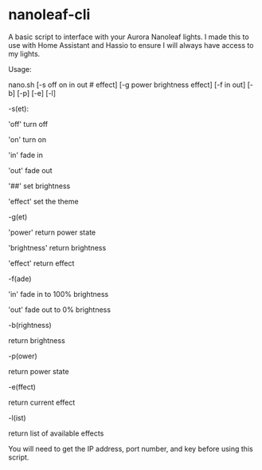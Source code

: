 # nanoleaf-cli

A basic script to interface with your Aurora Nanoleaf lights. I made this to use with Home Assistant and Hassio to ensure I will always have access to my lights.

Usage:

nano.sh [-s off on in out # effect] [-g power brightness effect] [-f in out] [-b] [-p] [-e] [-l]

-s(et):

  'off' turn off
  
  'on' turn on
  
  'in' fade in
  
  'out' fade out
  
  '##' set brightness
  
  'effect' set the theme

-g(et)

  'power' return power state
  
  'brightness' return brightness
  
  'effect' return effect

-f(ade)

  'in' fade in to 100% brightness
  
  'out' fade out to 0% brightness

-b(rightness)

  return brightness

-p(ower)

  return power state

-e(ffect)

  return current effect

-l(ist)

  return list of available effects


You will need to get the IP address, port number, and key before using this script.
